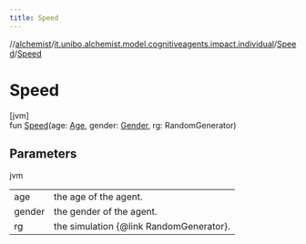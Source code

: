 ```yaml
---
title: Speed
---
```

//[alchemist](../../../index.html)/[it.unibo.alchemist.model.cognitiveagents.impact.individual](../index.html)/[Speed](index.html)/[Speed](-speed.html)



# Speed



[jvm]\
fun [Speed](-speed.html)(age: [Age](../-age/index.html), gender: [Gender](../-gender/index.html), rg: RandomGenerator)



## Parameters


jvm

| | |
|---|---|
| age | the age of the agent. |
| gender | the gender of the agent. |
| rg | the simulation {@link RandomGenerator}. |




